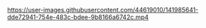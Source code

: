 https://user-images.githubusercontent.com/44619010/141985641-dde72941-754e-483c-bdee-9b8166a6742c.mp4
